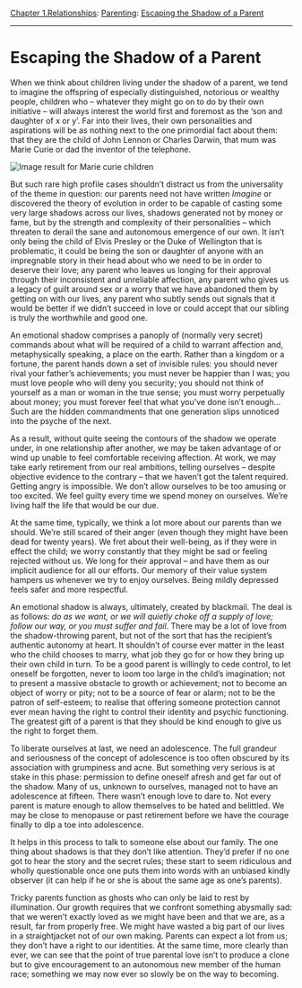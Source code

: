 [Chapter 1.Relationships](https://www.theschooloflife.com/thebookoflife/category/relationships/): [Parenting](https://www.theschooloflife.com/thebookoflife/category/relationships/parenting/): [Escaping the Shadow of a Parent](https://www.theschooloflife.com/thebookoflife/23246-2/)

* * *

# Escaping the Shadow of a Parent

When we think about children living under the shadow of a parent, we tend to imagine the offspring of especially distinguished, notorious or wealthy people, children who – whatever they might go on to do by their own initiative – will always interest the world first and foremost as the ‘son and daughter of x or y’. Far into their lives, their own personalities and aspirations will be as nothing next to the one primordial fact about them: that they are the child of John Lennon or Charles Darwin, that mum was Marie Curie or dad the inventor of the telephone.

![Image result for Marie curie children](https://www.nobelprize.org/images/curie-children-photo-3518-landscape-gallery.jpg)

But such rare high profile cases shouldn’t distract us from the universality of the theme in question: our parents need not have written _Imagine_ or discovered the theory of evolution in order to be capable of casting some very large shadows across our lives, shadows generated not by money or fame, but by the strength and complexity of their personalities – which threaten to derail the sane and autonomous emergence of our own. It isn’t only being the child of Elvis Presley or the Duke of Wellington that is problematic, it could be being the son or daughter of anyone with an impregnable story in their head about who we need to be in order to deserve their love; any parent who leaves us longing for their approval through their inconsistent and unreliable affection, any parent who gives us a legacy of guilt around sex or a worry that we have abandoned them by getting on with our lives, any parent who subtly sends out signals that it would be better if we didn’t succeed in love or could accept that our sibling is truly the worthwhile and good one.

An emotional shadow comprises a panoply of (normally very secret) commands about what will be required of a child to warrant affection and, metaphysically speaking, a place on the earth. Rather than a kingdom or a fortune, the parent hands down a set of invisible rules: you should never rival your father’s achievements; you must never be happier than I was; you must love people who will deny you security; you should not think of yourself as a man or woman in the true sense; you must worry perpetually about money; you must forever feel that what you’ve done isn’t enough… Such are the hidden commandments that one generation slips unnoticed into the psyche of the next.

As a result, without quite seeing the contours of the shadow we operate under, in one relationship after another, we may be taken advantage of or wind up unable to feel comfortable receiving affection. At work, we may take early retirement from our real ambitions, telling ourselves – despite objective evidence to the contrary – that we haven’t got the talent required. Getting angry is impossible. We don’t allow ourselves to be too amusing or too excited. We feel guilty every time we spend money on ourselves. We’re living half the life that would be our due.

At the same time, typically, we think a lot more about our parents than we should. We’re still scared of their anger (even though they might have been dead for twenty years). We fret about their well-being, as if they were in effect the child; we worry constantly that they might be sad or feeling rejected without us. We long for their approval – and have them as our implicit audience for all our efforts. Our memory of their value system hampers us whenever we try to enjoy ourselves. Being mildly depressed feels safer and more respectful.

An emotional shadow is always, ultimately, created by blackmail. The deal is as follows: _do as we want, or we will quietly choke off a supply of love; follow our way, or you must suffer and fail_. There may be a lot of love from the shadow-throwing parent, but not of the sort that has the recipient’s authentic autonomy at heart. It shouldn’t of course ever matter in the least who the child chooses to marry, what job they go for or how they bring up their own child in turn. To be a good parent is willingly to cede control, to let oneself be forgotten, never to loom too large in the child’s imagination; not to present a massive obstacle to growth or achievement; not to become an object of worry or pity; not to be a source of fear or alarm; not to be the patron of self-esteem; to realise that offering someone protection cannot ever mean having the right to control their identity and psychic functioning. The greatest gift of a parent is that they should be kind enough to give us the right to forget them.

To liberate ourselves at last, we need an adolescence. The full grandeur and seriousness of the concept of adolescence is too often obscured by its association with grumpiness and acne. But something very serious is at stake in this phase: permission to define oneself afresh and get far out of the shadow. Many of us, unknown to ourselves, managed not to have an adolescence at fifteen. There wasn’t enough love to dare to. Not every parent is mature enough to allow themselves to be hated and belittled. We may be close to menopause or past retirement before we have the courage finally to dip a toe into adolescence.

It helps in this process to talk to someone else about our family. The one thing about shadows is that they don’t like attention. They’d prefer if no one got to hear the story and the secret rules; these start to seem ridiculous and wholly questionable once one puts them into words with an unbiased kindly observer (it can help if he or she is about the same age as one’s parents).

Tricky parents function as ghosts who can only be laid to rest by illumination. Our growth requires that we confront something abysmally sad: that we weren’t exactly loved as we might have been and that we are, as a result, far from properly free. We might have wasted a big part of our lives in a straightjacket not of our own making. Parents can expect a lot from us; they don’t have a right to our identities. At the same time, more clearly than ever, we can see that the point of true parental love isn’t to produce a clone but to give encouragement to an autonomous new member of the human race; something we may now ever so slowly be on the way to becoming.
